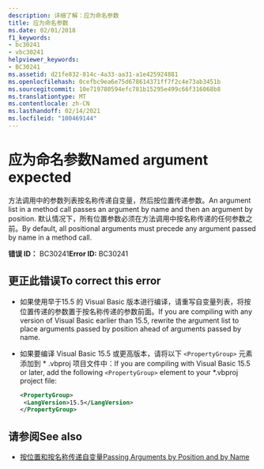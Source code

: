 ```yaml
---
description: 详细了解：应为命名参数
title: 应为命名参数
ms.date: 02/01/2018
f1_keywords:
- bc30241
- vbc30241
helpviewer_keywords:
- BC30241
ms.assetid: d21fe832-814c-4a33-aa31-a1e425924881
ms.openlocfilehash: 0cefbc9ea6e75d678614371ff7f2c4e73ab3451b
ms.sourcegitcommit: 10e719780594efc781b15295e499c66f316068b8
ms.translationtype: MT
ms.contentlocale: zh-CN
ms.lasthandoff: 02/14/2021
ms.locfileid: "100469144"
---
```

# <a name="named-argument-expected"></a><span data-ttu-id="3103d-103">应为命名参数</span><span class="sxs-lookup"><span data-stu-id="3103d-103">Named argument expected</span></span>

<span data-ttu-id="3103d-104">方法调用中的参数列表按名称传递自变量，然后按位置传递参数。</span><span class="sxs-lookup"><span data-stu-id="3103d-104">An argument list in a method call passes an argument by name and then an argument by position.</span></span> <span data-ttu-id="3103d-105">默认情况下，所有位置参数必须在方法调用中按名称传递的任何参数之前。</span><span class="sxs-lookup"><span data-stu-id="3103d-105">By default, all positional arguments must precede any argument passed by name in a method call.</span></span>

<span data-ttu-id="3103d-106">**错误 ID：** BC30241</span><span class="sxs-lookup"><span data-stu-id="3103d-106">**Error ID:** BC30241</span></span>

## <a name="to-correct-this-error"></a><span data-ttu-id="3103d-107">更正此错误</span><span class="sxs-lookup"><span data-stu-id="3103d-107">To correct this error</span></span>

- <span data-ttu-id="3103d-108">如果使用早于15.5 的 Visual Basic 版本进行编译，请重写自变量列表，将按位置传递的参数置于按名称传递的参数前面。</span><span class="sxs-lookup"><span data-stu-id="3103d-108">If you are compiling with any version of Visual Basic earlier than 15.5, rewrite the argument list to place arguments passed by position ahead of arguments passed by name.</span></span>

- <span data-ttu-id="3103d-109">如果要编译 Visual Basic 15.5 或更高版本，请将以下 `<PropertyGroup>` 元素添加到 \* .vbproj 项目文件中：</span><span class="sxs-lookup"><span data-stu-id="3103d-109">If you are compiling with Visual Basic 15.5 or later, add the following `<PropertyGroup>` element to your \*.vbproj project file:</span></span>

   ```xml
   <PropertyGroup>
    <LangVersion>15.5</LangVersion>
   </PropertyGroup>
   ```

## <a name="see-also"></a><span data-ttu-id="3103d-110">请参阅</span><span class="sxs-lookup"><span data-stu-id="3103d-110">See also</span></span>

- [<span data-ttu-id="3103d-111">按位置和按名称传递自变量</span><span class="sxs-lookup"><span data-stu-id="3103d-111">Passing Arguments by Position and by Name</span></span>](../programming-guide/language-features/procedures/passing-arguments-by-position-and-by-name.md)
